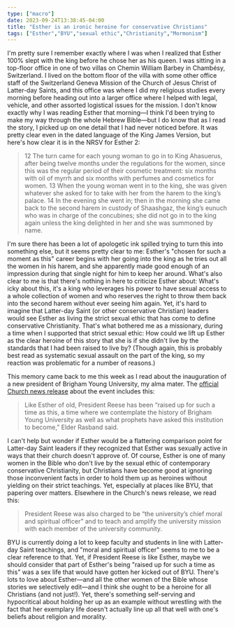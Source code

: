 ```yaml
---
type: ["macro"]
date: 2023-09-24T13:38:45-04:00
title: "Esther is an ironic heroine for conservative Christians"
tags: ["Esther","BYU","sexual ethic","Christianity","Mormonism"]
---
```

I'm pretty sure I remember exactly where I was when I realized that Esther 100% slept with the king before he chose her as his queen. I was sitting in a top-floor office in one of two villas on Chemin William Barbey in Chambésy, Switzerland. I lived on the bottom floor of the villa with some other office staff of the Switzerland Geneva Mission of the Church of Jesus Christ of Latter-day Saints, and this office was where I did my religious studies every morning before heading out into a larger office where I helped with legal, vehicle, and other assorted logistical issues for the mission. I don't know exactly why I was reading Esther that morning—I think I'd been trying to make my way through the whole Hebrew Bible—but I do know that as I read the story, I picked up on one detail that I had never noticed before. It was pretty clear even in the dated language of the King James Version, but here's how clear it is in the NRSV for Esther 2:

> 12 The turn came for each young woman to go in to King Ahasuerus, after being twelve months under the regulations for the women, since this was the regular period of their cosmetic treatment: six months with oil of myrrh and six months with perfumes and cosmetics for women. 13 When the young woman went in to the king, she was given whatever she asked for to take with her from the harem to the king’s palace. 14 In the evening she went in; then in the morning she came back to the second harem in custody of Shaashgaz, the king’s eunuch who was in charge of the concubines; she did not go in to the king again unless the king delighted in her and she was summoned by name.

I'm sure there has been a lot of apologetic ink spilled trying to turn this into something else, but it seems pretty clear to me: Esther's "chosen for such a moment as this" career begins with her going into the king as he tries out all the women in his harem, and she apparently made good enough of an impression during that single night for him to keep her around. What's also clear to me is that there's nothing in here to criticize Esther about: What's icky about this, it's a king who leverages his power to have sexual access to a whole collection of women and who reserves the right to throw them back into the second harem without ever seeing him again. Yet, it's hard to imagine that Latter-day Saint (or other conservative Christian) leaders would see Esther as living the strict sexual ethic that has come to define conservative Christianity. That's what bothered me as a missionary, during a time when I supported that strict sexual ethic: How could we lift up Esther as the clear heroine of this story that she is if she didn't live by the standards that I had been raised to live by? (Though again, this is probably best read as systematic sexual assault on the part of the king, so my reaction was problematic for a number of reasons.)

This memory came back to me this week as I read about the inauguration of a new president of Brigham Young University, my alma mater. The [official Church news release](https://newsroom.churchofjesuschrist.org/article/church-leaders-inaugurate-shane-reese-as-14th-president-of-byu) about the event includes this:

> Like Esther of old, President Reese has been “raised up for such a time as this, a time where we contemplate the history of Brigham Young University as well as what prophets have asked this institution to become,” Elder Rasband said.

I can't help but wonder if Esther would be a flattering comparison point for Latter-day Saint leaders if they recognized that Esther was sexually active in ways that their church doesn't approve of. Of course, Esther is one of many women in the Bible who don't live by the sexual ethic of contemporary conservative Christianity, but Christians have become good at ignoring those inconvenient facts in order to hold them up as heroines without yielding on their strict teachings. Yet, especially at places like BYU, that papering over matters. Elsewhere in the Church's news release, we read this: 

> President Reese was also charged to be “the university’s chief moral and spiritual officer” and to teach and amplify the university mission with each member of the university community.

BYU is currently doing a lot to keep faculty and students in line with Latter-day Saint teachings, and "moral and spiritual officer" seems to me to be a clear reference to that. Yet, if President Reese is like Esther, maybe we should consider that part of Esther's being "raised up for such a time as this" was a sex life that would have gotten her kicked out of BYU. There's lots to love about Esther—and all the other women of the Bible whose stories we selectively edit—and I think she ought to be a heroine for all Christians (and not just!). Yet, there's something self-serving and hypocritical about holding her up as an example without wrestling with the fact that her exemplary life doesn't actually line up all that well with one's beliefs about religion and morality.
